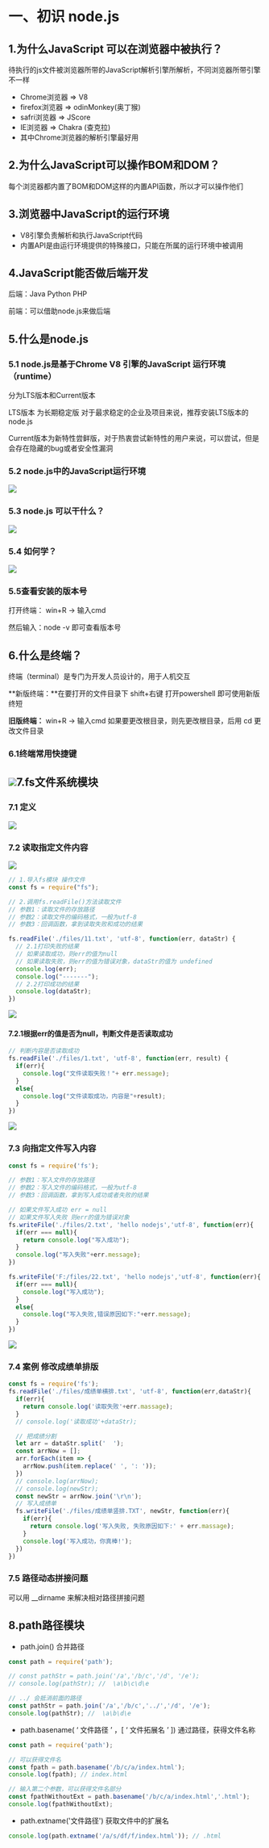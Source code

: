 # 一、初识 node.js

## 1.为什么JavaScript 可以在浏览器中被执行？

待执行的js文件被浏览器所带的JavaScript解析引擎所解析，不同浏览器所带引擎不一样

* Chrome浏览器  =>  V8
* firefox浏览器  =>  odinMonkey(奥丁猴)
* safri浏览器  =>  JScore
* IE浏览器  =>  Chakra (查克拉)
* 其中Chrome浏览器的解析引擎最好用

## 2.为什么JavaScript可以操作BOM和DOM？

每个浏览器都内置了BOM和DOM这样的内置API函数，所以才可以操作他们

## 3.浏览器中JavaScript的运行环境

* V8引擎负责解析和执行JavaScript代码
* 内置API是由运行环境提供的特殊接口，只能在所属的运行环境中被调用

## 4.JavaScript能否做后端开发

后端：Java  Python  PHP

前端：可以借助node.js来做后端

## 5.什么是node.js

### 5.1 node.js是基于Chrome V8 引擎的JavaScript 运行环境（runtime）

分为LTS版本和Current版本

LTS版本 为长期稳定版 对于最求稳定的企业及项目来说，推荐安装LTS版本的 node.js

Current版本为新特性尝鲜版，对于热衷尝试新特性的用户来说，可以尝试，但是会存在隐藏的bug或者安全性漏洞

### 5.2 node.js中的JavaScript运行环境

![](img/node.js中js的运行环境.png)

### 5.3 node.js 可以干什么？

![](img/可以做什么？.png)

### 5.4 如何学？

![](img/怎么学？.png)

### 5.5查看安装的版本号

打开终端： win+R -> 输入cmd

然后输入：node -v    即可查看版本号

## 6.什么是终端？

终端（terminal）是专门为开发人员设计的，用于人机交互

**新版终端：**在要打开的文件目录下   shift+右键  打开powershell 即可使用新版终短

**旧版终端：** win+R -> 输入cmd  如果要更改根目录，则先更改根目录，后用 cd 更改文件目录

### 6.1终端常用快捷键

## ![](img/终端床用快捷键.png)7.fs文件系统模块

### 7.1 定义

![](img/fs文件系统模块.png)

### 7.2 读取指定文件内容

![](img/fs.readFile().png)

```js
// 1.导入fs模块 操作文件
const fs = require("fs");

// 2.调用fs.readFile()方法读取文件
// 参数1：读取文件的存放路径
// 参数2：读取文件的编码格式，一般为utf-8
// 参数3：回调函数，拿到读取失败和成功的结果

fs.readFile('./files/11.txt', 'utf-8', function(err, dataStr) {
  // 2.1打印失败的结果
  // 如果读取成功，则err的值为null
  // 如果读取失败，则err的值为错误对象，dataStr的值为 undefined
  console.log(err);
  console.log("-------");
  // 2.2打印成功的结果
  console.log(dataStr);
})
```

![](img/读取指定文件内容.PNG)

#### 7.2.1根据err的值是否为null，判断文件是否读取成功

```js
// 判断内容是否读取成功
fs.readFile('./files/1.txt', 'utf-8', function(err, result) {
  if(err){
    console.log("文件读取失败！"+ err.message);
  }
  else{
    console.log("文件读取成功，内容是"+result);
  }
})
```

![](img/判断内容是否读取成功.PNG)

### 7.3 向指定文件写入内容

```js
const fs = require('fs');

// 参数1：写入文件的存放路径
// 参数2：写入文件的编码格式，一般为utf-8
// 参数3：回调函数，拿到写入成功或者失败的结果

// 如果文件写入成功 err = null
// 如果文件写入失败 则err的值为错误对象
fs.writeFile('./files/2.txt', 'hello nodejs','utf-8', function(err){
  if(err === null){
    return console.log("写入成功");
  }
  console.log("写入失败"+err.message);
})

fs.writeFile('F:/files/22.txt', 'hello nodejs','utf-8', function(err){
  if(err === null){
    console.log("写入成功");
  }
  else{
    console.log("写入失败,错误原因如下:"+err.message);
  }
})
```

![](img/fs.write().PNG)

### 7.4 案例 修改成绩单排版

```js
const fs = require('fs');
fs.readFile('./files/成绩单横排.txt', 'utf-8', function(err,dataStr){
  if(err){
    return console.log('读取失败'+err.massage);
  }
  // console.log('读取成功'+dataStr);

  // 把成绩分割
  let arr = dataStr.split('  ');
  const arrNow = [];
  arr.forEach(item => {
    arrNow.push(item.replace(' ', ': '));
  })
  // console.log(arrNow);
  // console.log(newStr);
  const newStr = arrNow.join('\r\n');
  // 写入成绩单
  fs.writeFile('./files/成绩单竖排.TXT', newStr, function(err){
    if(err){
      return console.log('写入失败, 失败原因如下:' + err.massage);
    }
    console.log('写入成功，你真棒!');
  })
})
```

### 7.5 路径动态拼接问题

可以用 __dirname 来解决相对路径拼接问题

## 8.path路径模块

* path.join()  合并路径

```js
const path = require('path');

// const pathStr = path.join('/a','/b/c','/d', '/e');
// console.log(pathStr); //  \a\b\c\d\e

// ../ 会抵消前面的路径
const pathStr = path.join('/a','/b/c','../','/d', '/e');
console.log(pathStr); //  \a\b\d\e
```

* path.basename( ‘ 文件路径 ’ ，[ ‘ 文件拓展名 ’ ])  通过路径，获得文件名称

```js
const path = require('path');

// 可以获得文件名
const fpath = path.basename('/b/c/a/index.html');
console.log(fpath); // index.html

// 输入第二个参数，可以获得文件名部分
const fpathWithoutExt = path.basename('/b/c/a/index.html','.html');
console.log(fpathWithoutExt);
```

* path.extname('文件路径') 获取文件中的扩展名

```js
console.log(path.extname('/a/s/df/f/index.html')); // .html
```

